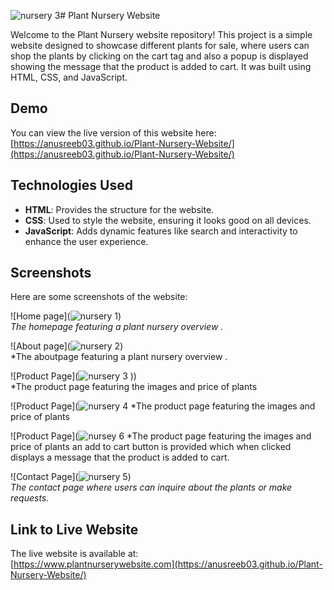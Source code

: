 ![nursery 3](https://github.com/user-attachments/assets/3c9aa62d-b006-45d5-87f8-167b2be43545)# Plant Nursery Website

Welcome to the Plant Nursery website repository! This project is a simple website designed to showcase different plants for sale, where users can shop the plants by clicking on the cart tag and also a popup is displayed showing the message that the product is added to cart. It was built using HTML, CSS, and JavaScript.

## Demo

You can view the live version of this website here:  
[https://anusreeb03.github.io/Plant-Nursery-Website/](https://anusreeb03.github.io/Plant-Nursery-Website/)

## Technologies Used

- **HTML**: Provides the structure for the website.
- **CSS**: Used to style the website, ensuring it looks good on all devices.
- **JavaScript**: Adds dynamic features like search and interactivity to enhance the user experience.

## Screenshots

Here are some screenshots of the website:

![Home page](![nursery 1](https://github.com/user-attachments/assets/fd9da9a1-b6cd-472b-80f8-97fcdc4f083c))  
*The homepage featuring a plant nursery overview .*

![About page](![nursery 2](https://github.com/user-attachments/assets/1414fde2-b7a0-45a9-8ed8-4fd4440b3093))  
*The aboutpage featuring a plant nursery overview .

![Product Page](![nursery 3](https://github.com/user-attachments/assets/fc6f8e02-9230-4d8b-918e-68a024a2a3e0)
))  
*The product page featuring the images and price of plants

![Product Page](![nursery 4](https://github.com/user-attachments/assets/629fc89f-ea8f-4dcf-a58f-42fcf9c8e897)
*The product page featuring the images and price of plants

![Product Page](![nursey 6](https://github.com/user-attachments/assets/72b8b439-2cee-4cb3-ba7e-328c10c84828)
*The product page featuring the images and price of plants an add to cart button is provided which when clicked displays a message that the product is added to cart.


![Contact Page](![nursery 5](https://github.com/user-attachments/assets/dd71d515-93b1-4a74-af9f-8c85c06a109c))  
*The contact page where users can inquire about the plants or make requests.*

## Link to Live Website

The live website is available at:  
[https://www.plantnurserywebsite.com](https://anusreeb03.github.io/Plant-Nursery-Website/)

